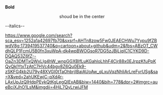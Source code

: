 **Bold**
<center>shoud be in the center</center>

--italics--

https://www.google.com/search?sca_esv=1252a1a42697fb70&sxsrf=AHTn8zow5Fw0JEAECHWu7Yypu9fZBwdV8g:1739419537740&q=cartoon+about+github&udm=2&fbs=ABzOT_CWdhQLP1FcmU5B0fn3xuWpA-dk4wpBWOGsoR7DG5zJBjLjqIC1CYKD9D-DQAQS3Z6fZ--OaZn3DMTxQWxLIg4hW_wnpGGXBIfLuKGahloLhhF4Cjr88x0EJrpzKfuPpKQvQkIYtxTzAtC7HVc44bgv8Z6Qu0Ek9-zSKFG4kb2U79y48XVGI0tTaOhbrjIBaiAUoAw_qLxuVqzNhliArLreFyrUSg&sa=X&ved=2ahUKEwjC-qXd4r-LAxUpJzQIHdpPEykQtKgLegQIExAB&biw=1440&bih=778&dpr=2#imgrc=aueBciXJhO1LsM&imgdii=4HjL7QyLrwiJFM
